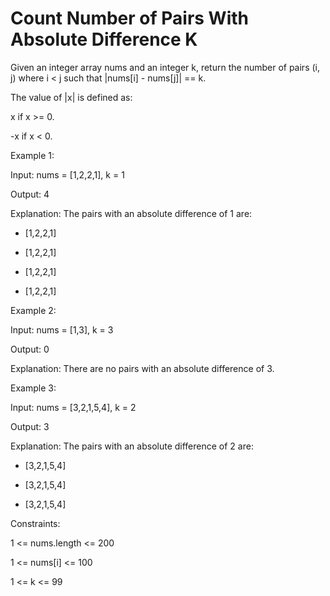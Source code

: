 # Count Number of Pairs With Absolute Difference K

Given an integer array nums and an integer k, return the number of pairs (i, j) where i < j such that |nums[i] - nums[j]| == k.

The value of |x| is defined as:

x if x >= 0.

-x if x < 0.
 

Example 1:

Input: nums = [1,2,2,1], k = 1

Output: 4

Explanation: The pairs with an absolute difference of 1 are:

- [1,2,2,1]

- [1,2,2,1]

- [1,2,2,1]

- [1,2,2,1]

Example 2:



Input: nums = [1,3], k = 3

Output: 0

Explanation: There are no pairs with an absolute difference of 3.

Example 3:


Input: nums = [3,2,1,5,4], k = 2

Output: 3

Explanation: The pairs with an absolute difference of 2 are:

- [3,2,1,5,4]

- [3,2,1,5,4]

- [3,2,1,5,4]





Constraints:



1 <= nums.length <= 200

1 <= nums[i] <= 100

1 <= k <= 99



